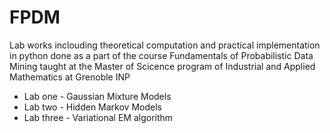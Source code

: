# FPDM

Lab works inclouding theoretical computation and practical implementation in python done as a part of the course Fundamentals of Probabilistic Data Mining taught at the Master of Scicence program of Industrial and Applied Mathematics at Grenoble INP 

* Lab one - Gaussian Mixture Models
* Lab two - Hidden Markov Models
* Lab three - Variational EM algorithm 
